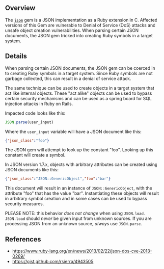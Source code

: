 ## Overview
The [`json`](https://rubygems.org/gems/json) gem is a JSON implementation as a Ruby extension in C.
Affected versions of this Gem are vulnerable to Denial of Service (DoS) attacks and unsafe object creation vulnerabilities. When parsing certain JSON documents, the JSON gem tricked into creating Ruby symbols in a target system.

## Details

When parsing certain JSON documents, the JSON gem can be coerced in to creating Ruby symbols in a target system.  Since Ruby symbols are not garbage collected, this can result in a denial of service attack.

The same technique can be used to create objects in a target system that act like internal objects.  These "act alike" objects can be used to bypass certain security mechanisms and can be used as a spring board for SQL injection attacks in Ruby on Rails.

Impacted code looks like this:
```js
JSON.parse(user_input)
```
Where the `user_input` variable will have a JSON document like this:
```json
{"json_class":"foo"}
```
The JSON gem will attempt to look up the constant "foo".  Looking up this constant will create a symbol.

In JSON version 1.7.x, objects with arbitrary attributes can be created using JSON documents like this:
```json
{"json_class":"JSON::GenericObject","foo":"bar"}
```
This document will result in an instance of `JSON::GenericObject`, with the attribute "foo" that has the value "bar".  Instantiating these objects will result in arbitrary symbol creation and in some cases can be used to bypass security measures.

PLEASE NOTE: this behavior *does not change* when using `JSON.load`.  `JSON.load` should *never* be given input from unknown sources.  If you are processing JSON from an unknown source, *always* use `JSON.parse`.

## References
- https://www.ruby-lang.org/en/news/2013/02/22/json-dos-cve-2013-0269/
- https://gist.github.com/rsierra/4943505

